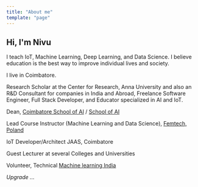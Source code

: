 ```yaml
---
title: "About me"
template: "page"
---
```


## Hi, I'm Nivu

I teach IoT, Machine Learning, Deep Learning, and Data Science. I believe education is the best way to improve individual lives and society.

I live in Coimbatore.

Research Scholar at the Center for Research, Anna University and also an R&D Consultant for companies in India and Abroad, Freelance Software Engineer, Full Stack Developer, and Educator specialized in AI and IoT.

Dean, [Coimbatore School of AI](https://www.meetup.com/Coimbatore-School-of-AI/) / [School of AI](https://theschool.ai)

Lead Course Instructor (Machine Learning and Data Science), [Femtech, Poland](http://femtech.xyz)

IoT Developer/Architect
JAAS, Coimbatore

Guest Lecturer at several Colleges and Universities

Volunteer, Technical
[Machine learning India](http://ml-india.org/)

*Upgrade ...*
